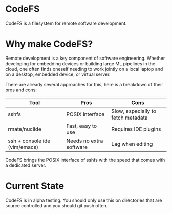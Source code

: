 # CodeFS
CodeFS is a filesystem for remote software development.

# Why make CodeFS?

Remote development is a key component of software engineering.  Whether developing for embedding devices or building large ML pipelines in the cloud, one often finds oneself needing to work jointly on a local laptop and on a desktop, embedded device, or virtual server.

There are already several approaches for this, here is a breakdown of their pros and cons:

| Tool                          | Pros                    | Cons                               |
| ----------------------------- | ----------------------- | ---------------------------------- |
| sshfs                         | POSIX interface         | Slow, especially to fetch metadata |
| rmate/nuclide                 | Fast, easy to use       | Requires IDE plugins               |
| ssh + console ide (vim/emacs) | Needs no extra software | Lag when editing                   |

CodeFS brings the POSIX interface of sshfs with the speed that comes with a dedicated server.

# Current State

CodeFS is in alpha testing.  You should only use this on directories that are source controlled and you should git push often.


